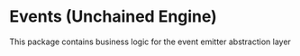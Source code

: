 # Events (Unchained Engine)

This package contains business logic for the event emitter abstraction layer
